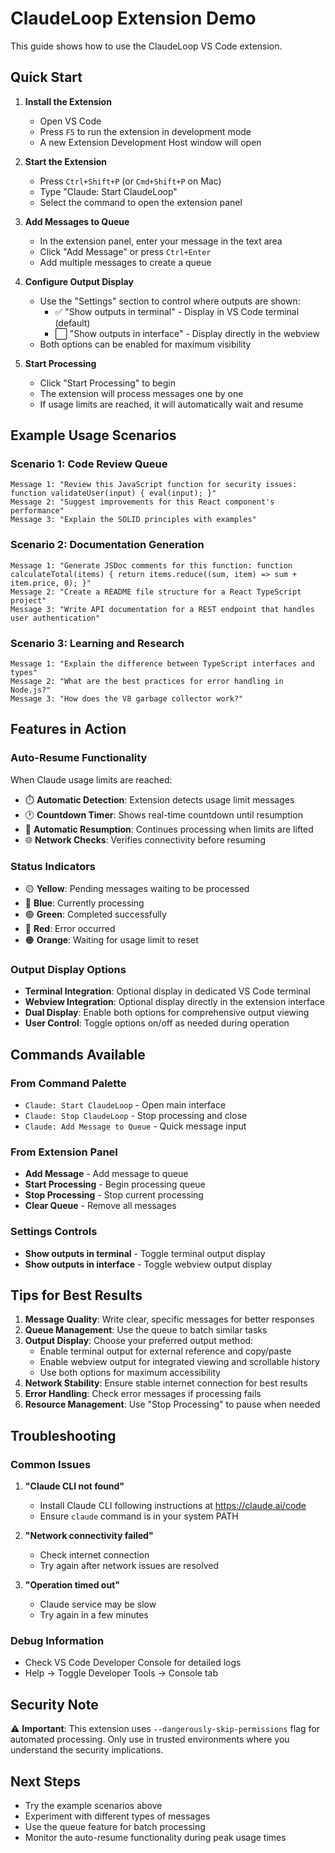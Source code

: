 # ClaudeLoop Extension Demo

This guide shows how to use the ClaudeLoop VS Code extension.

## Quick Start

1. **Install the Extension**

    - Open VS Code
    - Press `F5` to run the extension in development mode
    - A new Extension Development Host window will open

2. **Start the Extension**

    - Press `Ctrl+Shift+P` (or `Cmd+Shift+P` on Mac)
    - Type "Claude: Start ClaudeLoop"
    - Select the command to open the extension panel

3. **Add Messages to Queue**

    - In the extension panel, enter your message in the text area
    - Click "Add Message" or press `Ctrl+Enter`
    - Add multiple messages to create a queue

4. **Configure Output Display**
    - Use the "Settings" section to control where outputs are shown:
      - ✅ "Show outputs in terminal" - Display in VS Code terminal (default)
      - ⬜ "Show outputs in interface" - Display directly in the webview
    - Both options can be enabled for maximum visibility

5. **Start Processing**
    - Click "Start Processing" to begin
    - The extension will process messages one by one
    - If usage limits are reached, it will automatically wait and resume

## Example Usage Scenarios

### Scenario 1: Code Review Queue

```
Message 1: "Review this JavaScript function for security issues: function validateUser(input) { eval(input); }"
Message 2: "Suggest improvements for this React component's performance"
Message 3: "Explain the SOLID principles with examples"
```

### Scenario 2: Documentation Generation

```
Message 1: "Generate JSDoc comments for this function: function calculateTotal(items) { return items.reduce((sum, item) => sum + item.price, 0); }"
Message 2: "Create a README file structure for a React TypeScript project"
Message 3: "Write API documentation for a REST endpoint that handles user authentication"
```

### Scenario 3: Learning and Research

```
Message 1: "Explain the difference between TypeScript interfaces and types"
Message 2: "What are the best practices for error handling in Node.js?"
Message 3: "How does the V8 garbage collector work?"
```

## Features in Action

### Auto-Resume Functionality

When Claude usage limits are reached:

-   ⏱️ **Automatic Detection**: Extension detects usage limit messages
-   🕐 **Countdown Timer**: Shows real-time countdown until resumption
-   🔄 **Automatic Resumption**: Continues processing when limits are lifted
-   🌐 **Network Checks**: Verifies connectivity before resuming

### Status Indicators

-   🟡 **Yellow**: Pending messages waiting to be processed
-   🔵 **Blue**: Currently processing
-   🟢 **Green**: Completed successfully
-   🔴 **Red**: Error occurred
-   🟠 **Orange**: Waiting for usage limit to reset

### Output Display Options

-   **Terminal Integration**: Optional display in dedicated VS Code terminal
-   **Webview Integration**: Optional display directly in the extension interface
-   **Dual Display**: Enable both options for comprehensive output viewing
-   **User Control**: Toggle options on/off as needed during operation

## Commands Available

### From Command Palette

-   `Claude: Start ClaudeLoop` - Open main interface
-   `Claude: Stop ClaudeLoop` - Stop processing and close
-   `Claude: Add Message to Queue` - Quick message input

### From Extension Panel

-   **Add Message** - Add message to queue
-   **Start Processing** - Begin processing queue
-   **Stop Processing** - Stop current processing
-   **Clear Queue** - Remove all messages

### Settings Controls

-   **Show outputs in terminal** - Toggle terminal output display
-   **Show outputs in interface** - Toggle webview output display

## Tips for Best Results

1. **Message Quality**: Write clear, specific messages for better responses
2. **Queue Management**: Use the queue to batch similar tasks
3. **Output Display**: Choose your preferred output method:
   - Enable terminal output for external reference and copy/paste
   - Enable webview output for integrated viewing and scrollable history
   - Use both options for maximum accessibility
4. **Network Stability**: Ensure stable internet connection for best results
5. **Error Handling**: Check error messages if processing fails
6. **Resource Management**: Use "Stop Processing" to pause when needed

## Troubleshooting

### Common Issues

1. **"Claude CLI not found"**

    - Install Claude CLI following instructions at https://claude.ai/code
    - Ensure `claude` command is in your system PATH

2. **"Network connectivity failed"**

    - Check internet connection
    - Try again after network issues are resolved

3. **"Operation timed out"**
    - Claude service may be slow
    - Try again in a few minutes

### Debug Information

-   Check VS Code Developer Console for detailed logs
-   Help → Toggle Developer Tools → Console tab

## Security Note

⚠️ **Important**: This extension uses `--dangerously-skip-permissions` flag for automated processing. Only use in trusted environments where you understand the security implications.

## Next Steps

-   Try the example scenarios above
-   Experiment with different types of messages
-   Use the queue feature for batch processing
-   Monitor the auto-resume functionality during peak usage times
